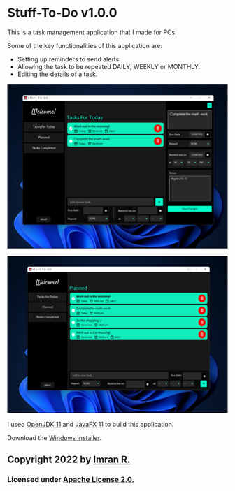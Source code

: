# Stuff-To-Do v1.0.0

This is a task management application that I made for PCs.

Some of the key functionalities of this application are:
- Setting up reminders to send alerts 
- Allowing the task to be repeated DAILY, WEEKLY or MONTHLY.
- Editing the details of a task.

![](https://github.com/imran-2003/Stuff-To-Do/blob/main/Screenshots/1.png)

![](https://github.com/imran-2003/Stuff-To-Do/blob/main/Screenshots/2.png)

I used [OpenJDK 11](https://openjdk.org/projects/jdk/11/) and [JavaFX 11](https://openjfx.io/) to build this application.

Download the [Windows installer](https://drive.google.com/file/d/1JJrbVPKKOypgxx8KGubL9NdPspt1FOw0/view?usp=sharing).


## **Copyright 2022** by [Imran R.](https://github.com/imran-2003)

### Licensed under [Apache License 2.0.](https://github.com/imran-2003/Stuff-To-Do/blob/main/LICENSE)
